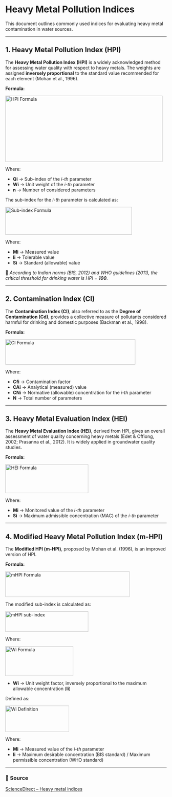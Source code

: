 # Heavy Metal Pollution Indices

This document outlines commonly used indices for evaluating heavy metal contamination in water sources.  

---

## 1. Heavy Metal Pollution Index (HPI)

The **Heavy Metal Pollution Index (HPI)** is a widely acknowledged method for assessing water quality with respect to heavy metals. The weights are assigned **inversely proportional** to the standard value recommended for each element (Mohan et al., 1996).

**Formula:**  

<img width="491" height="207" alt="HPI Formula" src="https://github.com/user-attachments/assets/e43e177b-5050-40c4-b580-926dcb53de0a" />

Where:  
- **Qi** → Sub-index of the *i-th* parameter  
- **Wi** → Unit weight of the *i-th* parameter  
- **n** → Number of considered parameters  

The sub-index for the *i-th* parameter is calculated as:  

<img width="395" height="87" alt="Sub-index Formula" src="https://github.com/user-attachments/assets/e6ede1f2-a388-4141-a65b-bd48acb5022a" />

Where:  
- **Mi** → Measured value  
- **Ii** → Tolerable value  
- **Si** → Standard (allowable) value  

📌 *According to Indian norms (BIS, 2012) and WHO guidelines (2011), the critical threshold for drinking water is HPI = **100***.  

---

## 2. Contamination Index (CI)

The **Contamination Index (CI)**, also referred to as the **Degree of Contamination (Cd)**, provides a collective measure of pollutants considered harmful for drinking and domestic purposes (Backman et al., 1998).  

**Formula:**  

<img width="406" height="79" alt="CI Formula" src="https://github.com/user-attachments/assets/b627129e-b027-4a78-90c7-757892bb6bb0" />

Where:  
- **Cfi** → Contamination factor  
- **CAi** → Analytical (measured) value  
- **CNi** → Normative (allowable) concentration for the *i-th* parameter  
- **N** → Total number of parameters  

---

## 3. Heavy Metal Evaluation Index (HEI)

The **Heavy Metal Evaluation Index (HEI)**, derived from HPI, gives an overall assessment of water quality concerning heavy metals (Edet & Offiong, 2002; Prasanna et al., 2012). It is widely applied in groundwater quality studies.  

**Formula:**  

<img width="259" height="90" alt="HEI Formula" src="https://github.com/user-attachments/assets/58ed0e43-6eee-4737-ba48-b2a435917ae7" />

Where:  
- **Mi** → Monitored value of the *i-th* parameter  
- **Si** → Maximum admissible concentration (MAC) of the *i-th* parameter  

---

## 4. Modified Heavy Metal Pollution Index (m-HPI)

The **Modified HPI (m-HPI)**, proposed by Mohan et al. (1996), is an improved version of HPI.  

**Formula:**  

<img width="388" height="80" alt="mHPI Formula" src="https://github.com/user-attachments/assets/47a9a20d-2b6e-4a9c-ad78-cb51708ba255" />

The modified sub-index is calculated as:  

<img width="259" height="64" alt="mHPI sub-index" src="https://github.com/user-attachments/assets/425ba517-ab75-4f3e-8ad7-8c809533812e" />

Where:  

<img width="212" height="93" alt="Wi Formula" src="https://github.com/user-attachments/assets/017bc01d-c951-4a7c-b1ba-ca371a96ec89" />  

- **Wi** → Unit weight factor, inversely proportional to the maximum allowable concentration (**Ii**)  

Defined as:  

<img width="199" height="82" alt="Wi Definition" src="https://github.com/user-attachments/assets/c993f3d3-504a-4732-bf40-75736544e658" />  

Where:  
- **Mi** → Measured value of the *i-th* parameter  
- **Ii** → Maximum desirable concentration (BIS standard) / Maximum permissible concentration (WHO standard)  

---

### 📖 Source
[ScienceDirect – Heavy metal indices](https://www.sciencedirect.com/science/article/pii/S2772809923000163)
